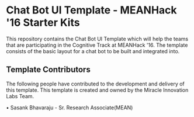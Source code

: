 # Chat Bot UI Template - MEANHack '16 Starter Kits

This repository contains the Chat Bot UI Template which will help the teams that are participating in the Cognitive Track at MEANHack '16. The template consists of the basic layout for a chat bot to be built and integrated into.

## Template Contributors

The following people have contributed to the development and delivery of this template. This template is created and owned by the Miracle Innovation Labs Team.

• Sasank Bhavaraju - Sr. Research Associate(MEAN)
